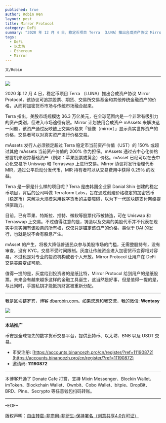 ```yaml
---
published: true
author: Robin Wen
layout: post
title: Mirror Protocol
category: DeFi
summary: "2020 年 12 月 4 日，稳定币项目 Terra （LUNA）推出合成资产协议 Mirror Protocol，该协议可追踪股票、期货、交易所交易基金和其他传统金融资产的价格，从而将加密货币市场与传统市场融合起来。值得一提的是，灰度给到投资者的是纸比特，Mirror Protocol 给到用户的是纸股票。未来会有越来越多这样的金融工具诞生，这当然是好事，但是值得一提的是，与此同时，手握私钥才能抵抗财富被重新分配。"
tags:
  - DeFi
  - 以太坊
  - Ethereum
  - Mirror
---
```


`文/Robin`

***

![](https://cdn.dbarobin.com/fkgozvn.png)

2020 年 12 月 4 日，稳定币项目 Terra （LUNA）推出合成资产协议 Mirror Protocol，该协议可追踪股票、期货、交易所交易基金和其他传统金融资产的价格，从而将加密货币市场与传统市场融合起来。

Terra 指出，美股市场规模达 36.3 万亿美元，在全球范围内是一个非常有吸引力的资产类别，但进入市场途径有限。Mirror 计划使用合成资产 mAssets 来解决这一问题，该资产通过反映链上交易价格来「镜像（mirror）」显示真实世界资产的价格，交易者可以对真实资产进行价格交易。

mAssets 发行人必须锁定超过 Terra 稳定币当前资产价值（UST）的 150% 或超过其他 mAssets 当前资产价值的 200% 作为担保。mAssets 通过去中心化价格预言机来跟踪基础资产（例如：苹果股票或黄金）价格。mAsset 已经可以在去中心化交易所 Uniswap 和 Terraswap 上进行交易。Mirror 协议将发行治理代币 MIR，通过公平启动分发代币，MIR 持有者可以从交易费用中获得 0.25％ 的收益。

Terra 是一家是什么样的项目呢？Terra 是由韩国企业家 Danial Shin 创建的稳定币项目，背后的公司叫做 Terraform Labs，旨在通过创建价格稳定的加密货币（稳定币）来解决大规模采用数字货币的主要障碍，以为下一代区块链支付网络提供驱动力。

目前，已有苹果、特斯拉、推特、微软等股票代币被铸造，可在 Uniswap 和 Terraswap 上交易。不过值得注意的是，铸造以及交易的美股代币并不代表在现实中真实拥有该股票的所有权，仅仅只是锚定该资产的价格，类似于 DAI 的发行，也就是说不会有股息产生。

mAsset 的产生，将极大降低普通民众参与美股市场的门槛，无需整股持有，没有审查，没有 KYC，交易不受时间限制。灰度让传统资金进入加密货币变得相对容易，不过也是对专业的投资机构或者个人开放。Mirror Protocol 让用户在 DeFi 交易美股变成可能。

值得一提的是，灰度给到投资者的是纸比特，Mirror Protocol 给到用户的是纸股票。未来会有越来越多这样的金融工具诞生，这当然是好事，但是值得一提的是，与此同时，手握私钥才能抵抗财富被重新分配。

***

我是区块链罗宾，博客 [dbarobin.com](https://dbarobin.com/)。如果您想和我交流，我的微信: **Wentasy**

![](https://cdn.dbarobin.com/v4yywe2.png)

***

**本站推广**

币安是全球领先的数字货币交易平台，提供比特币、以太坊、BNB 以及 USDT 交易。

* 币安注册: [https://accounts.binancezh.pro/cn/register/?ref=11190872](https://accounts.binancezh.pro/cn/register/?ref=11190872)
* 邀请码: **11190872**

***

本博客开通了 Donate Cafe 打赏，支持 Mixin Messenger、Blockin Wallet、imToken、Blockchain Wallet、Ownbit、Cobo Wallet、bitpie、DropBit、BRD、Pine、Secrypto 等任意钱包扫码转账。

<center>
    <div class="--donate-button"
         data-button-id="f8b9df0d-af9a-460d-8258-d3f435445075"
    ></div>
</center>

***

–EOF–

版权声明：[自由转载-非商用-非衍生-保持署名（创意共享4.0许可证）](http://creativecommons.org/licenses/by-nc-nd/4.0/deed.zh)